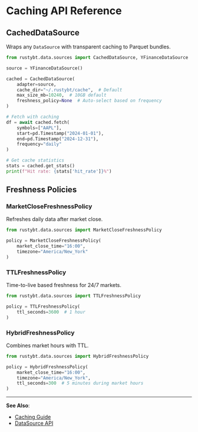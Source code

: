 # Caching API Reference

## CachedDataSource

Wraps any `DataSource` with transparent caching to Parquet bundles.

```python
from rustybt.data.sources import CachedDataSource, YFinanceDataSource

source = YFinanceDataSource()

cached = CachedDataSource(
    adapter=source,
    cache_dir="~/.rustybt/cache",  # Default
    max_size_mb=10240,  # 10GB default
    freshness_policy=None  # Auto-select based on frequency
)

# Fetch with caching
df = await cached.fetch(
    symbols=["AAPL"],
    start=pd.Timestamp("2024-01-01"),
    end=pd.Timestamp("2024-12-31"),
    frequency="daily"
)

# Get cache statistics
stats = cached.get_stats()
print(f"Hit rate: {stats['hit_rate']}%")
```

## Freshness Policies

### MarketCloseFreshnessPolicy

Refreshes daily data after market close.

```python
from rustybt.data.sources import MarketCloseFreshnessPolicy

policy = MarketCloseFreshnessPolicy(
    market_close_time="16:00",
    timezone="America/New_York"
)
```

### TTLFreshnessPolicy

Time-to-live based freshness for 24/7 markets.

```python
from rustybt.data.sources import TTLFreshnessPolicy

policy = TTLFreshnessPolicy(
    ttl_seconds=3600  # 1 hour
)
```

### HybridFreshnessPolicy

Combines market hours with TTL.

```python
from rustybt.data.sources import HybridFreshnessPolicy

policy = HybridFreshnessPolicy(
    market_close_time="16:00",
    timezone="America/New_York",
    ttl_seconds=300  # 5 minutes during market hours
)
```

---

**See Also**:
- [Caching Guide](../guides/caching-guide.md)
- [DataSource API](datasource-api.md)
